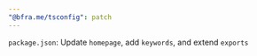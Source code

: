 ```yaml
---
"@bfra.me/tsconfig": patch
---
```


`package.json`: Update `homepage`, add `keywords`, and extend `exports`
